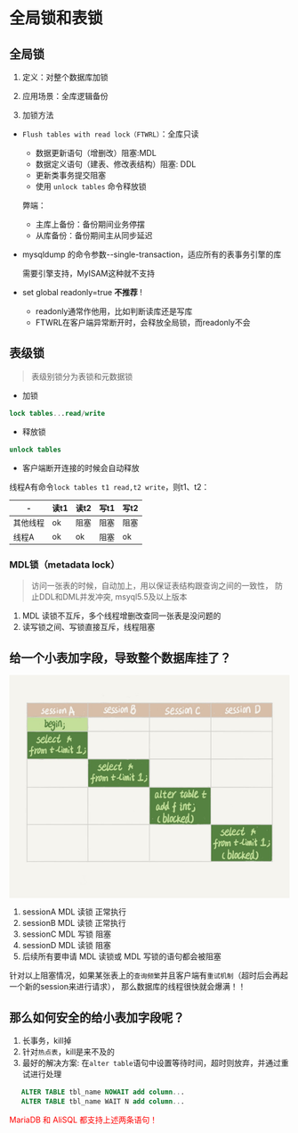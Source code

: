 # 全局锁和表锁

## 全局锁

1. 定义：对整个数据库加锁

2. 应用场景：全库逻辑备份

3. 加锁方法

* `Flush tables with read lock（FTWRL）`：全库只读  
   
   * 数据更新语句（增删改）阻塞:MDL
   * 数据定义语句（建表、修改表结构）阻塞: DDL
   * 更新类事务提交阻塞
   * 使用 `unlock tables` 命令释放锁
  
   弊端：
   * 主库上备份：备份期间业务停摆
   * 从库备份：备份期间主从同步延迟

* mysqldump 的命令参数--single-transaction，适应所有的表事务引擎的库  
   
   需要引擎支持，MyISAM这种就不支持

* set global readonly=true  **不推荐** !
  
   * readonly通常作他用，比如判断读库还是写库
   * FTWRL在客户端异常断开时，会释放全局锁，而readonly不会  

## 表级锁

> 表级别锁分为表锁和元数据锁
> 
* 加锁
  
```sql
lock tables...read/write
```

* 释放锁
  
```sql
unlock tables 
```

* 客户端断开连接的时候会自动释放

线程A有命令`lock tables t1 read,t2 write`，则t1、t2：

|-|读t1|读t2|写t1|写t2|
|--------|----|----|---|----|
|其他线程|ok|阻塞|阻塞|阻塞|
|线程A|ok|ok|阻塞|ok |

### MDL锁（metadata lock）

> 访问一张表的时候，自动加上，用以保证表结构跟查询之间的一致性，
> 防止DDL和DML并发冲突,
> msyql5.5及以上版本

1. MDL 读锁不互斥，多个线程增删改查同一张表是没问题的
2. 读写锁之间、写锁直接互斥，线程阻塞

## 给一个小表加字段，导致整个数据库挂了？

<img src="./images/IMG_0940.JPG" width = "600" height = "400" alt="图片名称" align=center />

1. sessionA MDL 读锁 正常执行
2. sessionB MDL 读锁 正常执行
3. sessionC MDL 写锁 阻塞
4. sessionD MDL 读锁 阻塞
5. 后续所有要申请 MDL 读锁或 MDL 写锁的语句都会被阻塞
   
针对以上阻塞情况，如果某张表上的`查询频繁`并且客户端有`重试机制`（超时后会再起一个新的session来进行请求），
那么数据库的线程很快就会爆满！！

## 那么如何安全的给小表加字段呢？

1. 长事务，kill掉
2. 针对`热点表`，kill是来不及的
3. 最好的解决方案: 在`alter table`语句中设置等待时间，超时则放弃，并通过重试进行处理
   
```sql
   ALTER TABLE tbl_name NOWAIT add column...
   ALTER TABLE tbl_name WAIT N add column...
```
<font color='#ff000'>MariaDB 和 AliSQL 都支持上述两条语句！</font>